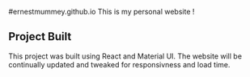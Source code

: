 #ernestmummey.github.io
This is my personal website ! 

## Project Built
This project was built using React and Material UI. The website will be continually updated and tweaked for responsivness and load time. 
